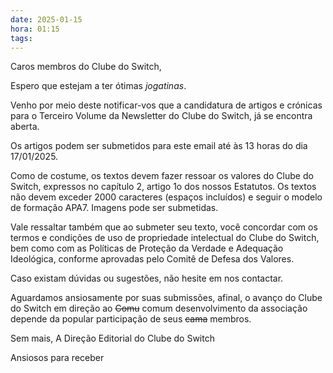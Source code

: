 ```yaml
---
date: 2025-01-15
hora: 01:15
tags:
---
```





Caros membros do Clube do Switch,

Espero que estejam a ter ótimas *jogatinas*.

Venho por meio deste notificar-vos que a candidatura de artigos e crónicas para o Terceiro Volume da Newsletter do Clube do Switch, já se encontra aberta. 

Os artigos podem ser submetidos para este email até às 13 horas do dia 17/01/2025. 

Como de costume, os textos devem fazer ressoar os valores do Clube do Switch, expressos no capítulo 2, artigo 1o dos nossos Estatutos. Os textos não devem exceder 2000 caracteres (espaços incluídos) e seguir o modelo de formação APA7. Imagens pode ser submetidas. 

Vale ressaltar também que ao submeter seu texto, você concordar com os termos e condições de uso de propriedade intelectual do Clube do Switch, bem como com as Políticas de Proteção da Verdade e Adequação Ideológica, conforme aprovadas pelo Comitê de Defesa dos Valores. 

Caso existam dúvidas ou sugestões, não hesite em nos contactar. 

Aguardamos ansiosamente por suas submissões, afinal, o avanço do Clube do Switch em direção ao ~~Comu~~ comum desenvolvimento da associação depende da popular participação de seus ~~cama~~ membros.

Sem mais,
A Direção Editorial do Clube do Switch


Ansiosos para receber 